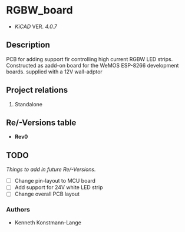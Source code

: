 # RGBW_board

- *KiCAD* VER. *4.0.7*

## Description

PCB for adding support fir controlling high current RGBW LED strips. Constructed as aadd-on board for the WeMOS ESP-8266 development boards. supplied with a 12V wall-adptor


## Project relations

1. Standalone

## Re/-Versions table
- **Rev0**


## TODO
*Things to add in future Re/-Versions.*

- [ ] Change pin-layout to MCU board 
- [ ] Add support for 24V white LED strip
- [ ] Change overall PCB layout

### Authors
- Kenneth Konstmann-Lange